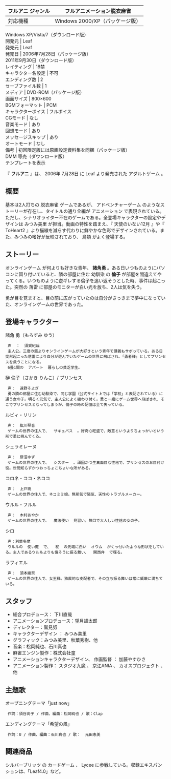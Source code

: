 フルアニ  ジャンル  |  フルアニメーション脱衣麻雀   
---|---  
対応機種  |  Windows 2000/XP（パッケージ版）   
Windows XP/Vista/7（ダウンロード版）  
開発元  |  Leaf   
発売元  |  Leaf   
発売日  |  2006年7月28日（パッケージ版）   
2011年9月30日（ダウンロード版）  
レイティング  |  18禁   
キャラクター名設定  |  不可   
エンディング数  |  2   
セーブファイル数  |  1   
メディア  |  DVD-ROM（パッケージ版）   
画面サイズ  |  800×600   
BGMフォーマット  |  PCM   
キャラクターボイス  |  フルボイス   
CGモード  |  なし   
音楽モード  |  あり   
回想モード  |  あり   
メッセージスキップ  |  あり   
オートモード  |  なし   
備考  |  初回限定版には原画設定資料集を同梱（パッケージ版）   
DMM  専売（ダウンロード版）  
テンプレートを表示  
  
『 **フルアニ** 』は、  2006年  7月28日  に  Leaf  より発売された  アダルトゲーム  。

##  概要  

基本は2人打ちの  脱衣麻雀  ゲームであるが、  アドベンチャーゲーム  のようなストーリーが存在し、タイトルの通り全編が  アニメーション
で表現されている。ただし、シナリオライター不在のゲームである。全登場キャラクターの設定やデザインは  みつみ美里  が担当。動画の特性を踏まえ、『
天使のいない12月  』や『  ToHeart2  』より描線を減らす代わりに鮮やかな色彩でデザインされている。また、みつみの嗜好が反映されており、  鳥類
がよく登場する。

##  ストーリー  

オンラインゲーム  が何よりも好きな青年、 **諸角勇** 。ある日いつものようにパソコンに齧り付いていると、隣の部屋に住む  幼馴染  の **倫子**
が部屋を間違えてやってくる。いつものように逆ギレする倫子を追い返そうとした時、事件は起こった。突然の  落雷
に部屋のモニターが白い光を放ち、2人は気を失う。

勇が目を覚ますと、目の前に広がっていたのは自分がさっきまで夢中になっていた、オンラインゲームの世界であった。

##  登場キャラクター  

諸角 勇（もろずみ ゆう）

     声  ：  須賀紀哉 
     主人公。三度の飯よりオンラインゲームが大好きという青年で講義もサボっている。ある日突然起こった落雷により自分が遊んでいたゲームの世界に飛ばされ、「勇者様」としてプリンセスを救うことになる。 
     6畳1間の  アパート  暮らしの貧乏学生。 
榊 倫子（さかき りんこ）/ プリンセス

     声：  遠野そよぎ 
     勇の隣の部屋に住む幼馴染で、同じ学園（公式サイト上では「学校」と表記されている）に通う女の子。明るく元気で、主人公によく纏わり付く。勇と一緒にゲーム世界へ飛ばされ、そこでプリンセスとなってしまうが、倫子の時の記憶は全て失っている。 
ルビィ・リリン

     声：  紘川琴音 
     ゲームの世界の住人で、  サキュバス  。好奇心旺盛で、敵意というよりちょっかいという形で勇に挑んでくる。 
シェラミレーヌ

     声：  扉沼ゆず 
     ゲームの世界の住人で、  シスター  。頑固かつ生真面目な性格で、プリンセスのお目付け役。世間知らずかつおっちょこちょいな所がある。 
コロネ・ココ・ネココ

     声：  上戸琉 
     ゲームの世界の住人で、ネコミミ娘。無邪気で陽気、天性のトラブルメーカー。 
ウルル・フルル

     声：  木村あやか 
     ゲームの世界の住人で、  魔法使い  見習い。無口で大人しい性格の女の子。 
シロ

     声：利葉多摩 
     ウルルの  使い魔  で、  杖  の先端に白い  オウム  がくっ付いたような形状をしている。主人であるウルルよりも偉そうに振る舞い、  関西弁  で喋る。 
ラフィエル

     声：  須本綾奈 
     ゲームの世界の住人で、女王様。独裁的な支配者で、その立ち振る舞いは常に威厳に満ちている。 

##  スタッフ  

  * 総合プロデュース：  下川直哉 
  * アニメーションプロデュース：望月雄太郎 
  * ディレクター：鷲見努 
  * キャラクターデザイン  ：  みつみ美里 
  * グラフィック：みつみ美里、秋葉秀樹、他 
  * 音楽：松岡純也、石川真也 
  * 麻雀エンジン製作：株式会社童 
  * アニメーションキャラクターデザイン、  作画監督  ：  加藤やすひさ 
  * アニメーション製作：  スタジオ九魔  、  京江ANIA  、  カオスプロジェクト  、他 

##  主題歌  

オープニングテーマ「just now」

     作詞：須谷尚子 / 作曲、編曲：松岡純也 / 歌：Clap 
エンディングテーマ「希望の風」

     作詞：U / 作曲、編曲：石川真也 / 歌：  元田恵美 

##  関連商品  

シルバーブリッツ  の  カードゲーム  、  Lycee  に参戦している。収録エキスパンションは、「Leaf4.0」など。


